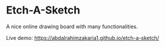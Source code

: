 # Etch-A-Sketch

A nice online drawing board with many functionalities.

Live demo: https://abdalrahimzakaria1.github.io/etch-a-sketch/
